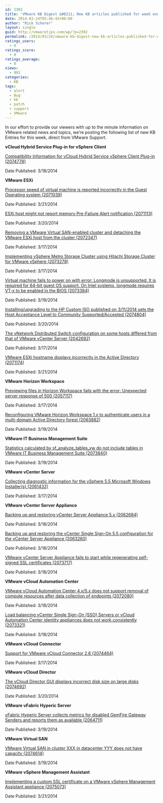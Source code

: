 ```yaml
---
id: 2302
title: 'VMware KB Digest &#8211; New KB articles published for week ending 3/22/14'
date: 2014-03-24T05:46:43+00:00
author: "Rick Scherer"
layout: single
guid: http://vmwaretips.com/wp/?p=2302
permalink: /2014/03/24/vmware-kb-digest-new-kb-articles-published-for-week-ending-32214/
ratings_users:
  - 0
ratings_score:
  - 0
ratings_average:
  - 0
views:
  - 992
categories:
  - KB
tags:
  - alert
  - Bug
  - kb
  - patch
  - support
  - VMware
---
```

In our effort to provide our viewers with up to the minute information on VMware related news and topics, we&#8217;re posting the following list of new KB Entries for this week, direct from VMware Support.

<!--more-->

**vCloud Hybrid Service Plug-in for vSphere Client**
  
[Compatibility Information for vCloud Hybrid Service vSphere Client Plug-in (2074778)](http://bit.ly/1hffiX2)
  
Date Published: 3/18/2014

**VMware ESXi**
  
[Processor speed of virtual machine is reported incorrectly in the Guest Operating system (2071039)](http://bit.ly/1nTv1UA)
  
Date Published: 3/21/2014
  
[ESXi host might not report memory Pre-Failure Alert notification (2071113)](http://bit.ly/1hffgyn)
  
Date Published: 3/20/2014
  
[Removing a VMware Virtual SAN-enabled cluster and detaching the VMware ESXi host from the cluster (2072347)](http://bit.ly/1nTv0ju)
  
Date Published: 3/17/2014
  
[Implementing vSphere Metro Storage Cluster using Hitachi Storage Cluster for VMware vSphere (2073278)](http://bit.ly/1hffgyo)
  
Date Published: 3/17/2014
  
[Virtual machine fails to power on with error: Longmode is unsupported. It is required for 64-bit guest OS support. On Intel systems, longmode requires VT-x to be enabled in the BIOS (2073384)](http://bit.ly/1hffiX7)
  
Date Published: 3/19/2014
  
[Installing/upgrading to the HP Custom ISO published on 3/11/2014 sets the Host Acceptance Level to Community Supported/Accepted (2074804)](http://bit.ly/1nTv1UD)
  
Date Published: 3/20/2014
  
[The vNetwork Distributed Switch configuration on some hosts differed from that of VMware vCenter Server (2042692)](http://bit.ly/1hffiX8)
  
Date Published: 3/17/2014
  
[VMware ESXi hostname displays incorrectly in the Active Directory (2071174)](http://bit.ly/1nTv0jz)
  
Date Published: 3/21/2014

**VMware Horizon Workspace**
  
[Previewing files in Horizon Workspace fails with the error: Unexpected server response of 500 (2057117)](http://bit.ly/1nTv1UE)
  
Date Published: 3/17/2014
  
[Reconfiguring VMware Horizon Workspace 1.x to authenticate users in a multi-domain Active Directory forest (2063882)](http://bit.ly/1nTv1UH)
  
Date Published: 3/19/2014

**VMware IT Business Management Suite**
  
[Statistics calculated by sf\_analyze\_tables_vw do not include tables in VMware IT Business Management Suite (2073840)](http://bit.ly/1nTv1UI)
  
Date Published: 3/19/2014

**VMware vCenter Server**
  
[Collecting diagnostic information for the vSphere 5.5 Microsoft Windows Installer(s) (2061432)](http://bit.ly/1nTv1UJ)
  
Date Published: 3/17/2014

**VMware vCenter Server Appliance**
  
[Backing up and restoring vCenter Server Appliance 5.x (2062684)](http://bit.ly/1hffgyr)
  
Date Published: 3/18/2014
  
[Backing up and restoring the vCenter Single Sign-On 5.5 configuration for the vCenter Server Appliance (2063260)](http://bit.ly/1nTv1UL)
  
Date Published: 3/18/2014
  
[VMware vCenter Server Appliance fails to start while regenerating self-signed SSL certificates (2073717)](http://bit.ly/1hffgys)
  
Date Published: 3/18/2014

**VMware vCloud Automation Center**
  
[VMware vCloud Automation Center 4.x/5.x does not support removal of compute resources after data collection of endpoints (2072080)](http://bit.ly/1nTv0jF)
  
Date Published: 3/18/2014
  
[Load balancing vCenter Single Sign-On (SSO) Servers or vCloud Automation Center identity appliances does not work consistently (2073321)](http://bit.ly/1hffgyC)
  
Date Published: 3/18/2014

**VMware vCloud Connector**
  
[Support for VMware vCloud Connector 2.6 (2074464)](http://bit.ly/1nTv0jL)
  
Date Published: 3/17/2014

**VMware vCloud Director**
  
[The vCloud Director GUI displays incorrect disk size on large disks (2074692)](http://bit.ly/1hffjdA)
  
Date Published: 3/20/2014

**VMware vFabric Hyperic Server**
  
[vFabric Hyperic Server collects metrics for disabled GemFire Gateway Senders and reports them as available (2064711)](http://bit.ly/1nTv0jN)
  
Date Published: 3/19/2014

**VMware Virtual SAN**
  
[VMware Virtual SAN in cluster XXX in datacenter YYY does not have capacity (2074614)](http://bit.ly/1hffgOU)
  
Date Published: 3/19/2014

**VMware vSphere Management Assistant**
  
[Implementing a custom SSL certificate on a VMware vSphere Management Assistant appliance (2075073)](http://bit.ly/1nTv1UQ)
  
Date Published: 3/21/2014